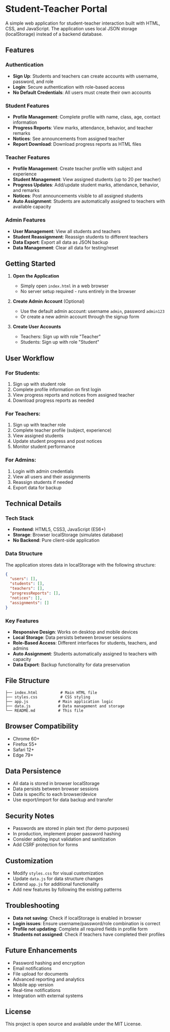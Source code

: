# Student-Teacher Portal

A simple web application for student-teacher interaction built with HTML, CSS, and JavaScript. The application uses local JSON storage (localStorage) instead of a backend database.

## Features

### Authentication
- **Sign Up**: Students and teachers can create accounts with username, password, and role
- **Login**: Secure authentication with role-based access
- **No Default Credentials**: All users must create their own accounts

### Student Features
- **Profile Management**: Complete profile with name, class, age, contact information
- **Progress Reports**: View marks, attendance, behavior, and teacher remarks
- **Notices**: See announcements from assigned teacher
- **Report Download**: Download progress reports as HTML files

### Teacher Features
- **Profile Management**: Create teacher profile with subject and experience
- **Student Management**: View assigned students (up to 20 per teacher)
- **Progress Updates**: Add/update student marks, attendance, behavior, and remarks
- **Notices**: Post announcements visible to all assigned students
- **Auto Assignment**: Students are automatically assigned to teachers with available capacity

### Admin Features
- **User Management**: View all students and teachers
- **Student Reassignment**: Reassign students to different teachers
- **Data Export**: Export all data as JSON backup
- **Data Management**: Clear all data for testing/reset

## Getting Started

1. **Open the Application**
   - Simply open `index.html` in a web browser
   - No server setup required - runs entirely in the browser

2. **Create Admin Account** (Optional)
   - Use the default admin account: username `admin`, password `admin123`
   - Or create a new admin account through the signup form

3. **Create User Accounts**
   - Teachers: Sign up with role "Teacher"
   - Students: Sign up with role "Student"

## User Workflow

### For Students:
1. Sign up with student role
2. Complete profile information on first login
3. View progress reports and notices from assigned teacher
4. Download progress reports as needed

### For Teachers:
1. Sign up with teacher role
2. Complete teacher profile (subject, experience)
3. View assigned students
4. Update student progress and post notices
5. Monitor student performance

### For Admins:
1. Login with admin credentials
2. View all users and their assignments
3. Reassign students if needed
4. Export data for backup

## Technical Details

### Tech Stack
- **Frontend**: HTML5, CSS3, JavaScript (ES6+)
- **Storage**: Browser localStorage (simulates database)
- **No Backend**: Pure client-side application

### Data Structure
The application stores data in localStorage with the following structure:
```json
{
  "users": [],
  "students": [],
  "teachers": [],
  "progressReports": [],
  "notices": [],
  "assignments": []
}
```

### Key Features
- **Responsive Design**: Works on desktop and mobile devices
- **Local Storage**: Data persists between browser sessions
- **Role-Based Access**: Different interfaces for students, teachers, and admins
- **Auto Assignment**: Students automatically assigned to teachers with capacity
- **Data Export**: Backup functionality for data preservation

## File Structure
```
├── index.html          # Main HTML file
├── styles.css          # CSS styling
├── app.js             # Main application logic
├── data.js            # Data management and storage
└── README.md          # This file
```

## Browser Compatibility
- Chrome 60+
- Firefox 55+
- Safari 12+
- Edge 79+

## Data Persistence
- All data is stored in browser localStorage
- Data persists between browser sessions
- Data is specific to each browser/device
- Use export/import for data backup and transfer

## Security Notes
- Passwords are stored in plain text (for demo purposes)
- In production, implement proper password hashing
- Consider adding input validation and sanitization
- Add CSRF protection for forms

## Customization
- Modify `styles.css` for visual customization
- Update `data.js` for data structure changes
- Extend `app.js` for additional functionality
- Add new features by following the existing patterns

## Troubleshooting
- **Data not saving**: Check if localStorage is enabled in browser
- **Login issues**: Ensure username/password/role combination is correct
- **Profile not updating**: Complete all required fields in profile form
- **Students not assigned**: Check if teachers have completed their profiles

## Future Enhancements
- Password hashing and encryption
- Email notifications
- File upload for documents
- Advanced reporting and analytics
- Mobile app version
- Real-time notifications
- Integration with external systems

## License
This project is open source and available under the MIT License.
